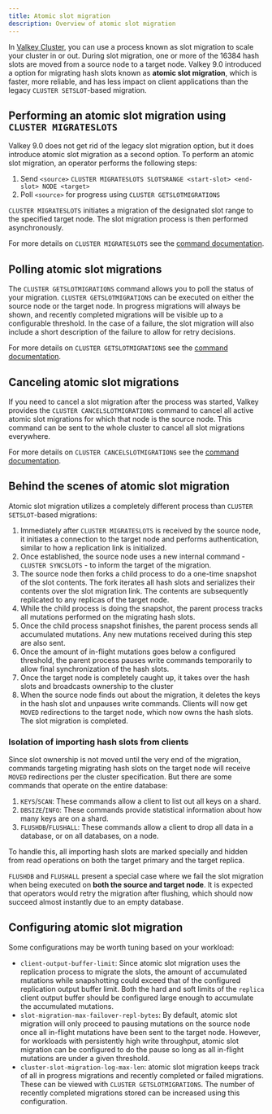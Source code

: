 ```yaml
---
title: Atomic slot migration
description: Overview of atomic slot migration
---
```


In [Valkey Cluster](cluster-spec.md), you can use a process known as slot
migration to scale your cluster in or out. During slot migration, one or more of
the 16384 hash slots are moved from a source node to a target node. Valkey 9.0
introduced a option for migrating hash slots known as **atomic slot
migration**, which is faster, more reliable, and has less impact on client
applications than the legacy `CLUSTER SETSLOT`-based migration.

## Performing an atomic slot migration using `CLUSTER MIGRATESLOTS`

Valkey 9.0 does not get rid of the legacy slot migration option, but it does
introduce atomic slot migration as a second option. To perform an atomic slot
migration, an operator performs the following steps:

1. Send `<source>`
   `CLUSTER MIGRATESLOTS SLOTSRANGE <start-slot> <end-slot> NODE <target>`
2. Poll `<source>` for progress using `CLUSTER GETSLOTMIGRATIONS`

`CLUSTER MIGRATESLOTS` initiates a migration of the designated slot range to the
specified target node. The slot migration process is then performed
asynchronously.

For more details on `CLUSTER MIGRATESLOTS` see the
[command documentation](../commands/cluster-migrateslots.md).

## Polling atomic slot migrations

The `CLUSTER GETSLOTMIGRATIONS` command allows you to poll the status of your
migration. `CLUSTER GETSLOTMIGRATIONS` can be executed on either the source node
or the target node. In progress migrations will always be shown, and recently
completed migrations will be visible up to a configurable threshold. In the case
of a failure, the slot migration will also include a short description of the
failure to allow for retry decisions.

For more details on `CLUSTER GETSLOTMIGRATIONS` see the
[command documentation](../commands/cluster-getslotmigrations.md).

## Canceling atomic slot migrations

If you need to cancel a slot migration after the process was started, Valkey
provides the `CLUSTER CANCELSLOTMIGRATIONS` command to cancel all active atomic
slot migrations for which that node is the source node. This command can be sent
to the whole cluster to cancel all slot migrations everywhere.

For more details on `CLUSTER CANCELSLOTMIGRATIONS` see the
[command documentation](../commands/cluster-cancelslotmigrations.md).

## Behind the scenes of atomic slot migration

Atomic slot migration utilizes a completely different process than
`CLUSTER SETSLOT`-based migrations:

1. Immediately after `CLUSTER MIGRATESLOTS` is received by the source node, it
   initiates a connection to the target node and performs authentication,
   similar to how a replication link is initialized.
2. Once established, the source node uses a new internal command -
   `CLUSTER SYNCSLOTS` - to inform the target of the migration.
3. The source node then forks a child process to do a one-time snapshot of the
   slot contents. The fork iterates all hash slots and serializes their contents
   over the slot migration link. The contents are subsequently replicated to any
   replicas of the target node.
4. While the child process is doing the snapshot, the parent process tracks all
   mutations performed on the migrating hash slots.
5. Once the child process snapshot finishes, the parent process sends all
   accumulated mutations. Any new mutations received during this step are also
   sent.
6. Once the amount of in-flight mutations goes below a configured threshold, the
   parent process pauses write commands temporarily to allow final
   synchronization of the hash slots.
7. Once the target node is completely caught up, it takes over the hash slots
   and broadcasts ownership to the cluster
8. When the source node finds out about the migration, it deletes the keys in
   the hash slot and unpauses write commands. Clients will now get `MOVED`
   redirections to the target node, which now owns the hash slots. The slot
   migration is completed.

### Isolation of importing hash slots from clients

Since slot ownership is not moved until the very end of the migration, commands
targeting migrating hash slots on the target node will receive `MOVED`
redirections per the cluster specification. But there are some commands that
operate on the entire database:

1. `KEYS`/`SCAN`: These commands allow a client to list out all keys on a shard.
2. `DBSIZE`/`INFO`: These commands provide statistical information about how
   many keys are on a shard.
3. `FLUSHDB`/`FLUSHALL`: These commands allow a client to drop all data in a
   database, or on all databases, on a node.

To handle this, all importing hash slots are marked specially and hidden from
read operations on both the target primary and the target replica.

`FLUSHDB` and `FLUSHALL` present a special case where we fail the slot migration
when being executed on **both the source and target node**. It is expected that
operators would retry the migration after flushing, which should now succeed
almost instantly due to an empty database.

## Configuring atomic slot migration

Some configurations may be worth tuning based on your workload:

- `client-output-buffer-limit`: Since atomic slot migration uses the
  replication process to migrate the slots, the amount of accumulated mutations
  while snapshotting could exceed that of the configured replication output
  buffer limit. Both the hard and soft limits of the `replica` client output
  buffer should be configured large enough to accumulate the accumulated
  mutations.
- `slot-migration-max-failover-repl-bytes`: By default, atomic slot migration
  will only proceed to pausing mutations on the source node once all in-flight
  mutations have been sent to the target node. However, for workloads with
  persistently high write throughput, atomic slot migration can be configured to
  do the pause so long as all in-flight mutations are under a given threshold.
- `cluster-slot-migration-log-max-len`: atomic slot migration keeps track of all
  in progress migrations and recently completed or failed migrations. These can
  be viewed with `CLUSTER GETSLOTMIGRATIONS`. The number of recently completed
  migrations stored can be increased using this configuration.
